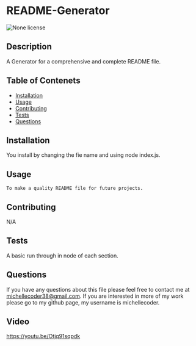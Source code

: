 # README-Generator
![None license](https://img.shields.io/badge/license-None-Red.svg)
## Description
A Generator for a comprehensive and complete README file.
## Table of Contenets

* [Installation](#installation)
* [Usage](#usage)
* [Contributing](#contributing)
* [Tests](#tests)
* [Questions](questions)

## Installation
  You install by changing the fie name and using node index.js.

  ## Usage
    To make a quality README file for future projects.


 

## Contributing
N/A

## Tests
  A basic run through in node of each section.

  ## Questions

  If you have any questions about this file please feel free to contact me at michellecoder38@gmail.com.
  If you are interested in more of my work please go to my github page, my username is michellecoder.

## Video
https://youtu.be/Otjq91sqpdk

  

